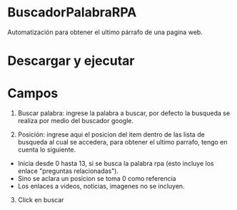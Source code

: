 # BuscadorPalabraRPA
Automatización para obtener el ultimo párrafo de una pagina web.

# Descargar y ejecutar
# Campos

1. Buscar palabra: ingrese la palabra a buscar, por defecto la busqueda se realiza por 
medio del buscador google.

2. Posición: ingrese aqui el posicion del item dentro de las lista de busqueda al cual se accedera,
para obtener el ultimo parrafo, tengo en cuenta lo siguiente.
- Inicia desde 0 hasta 13, si se busca la palabra rpa (esto incluye los enlace "preguntas relacionadas").
- Sino se aclara un posicion se toma 0 como referencia
- Los enlaces a videos, noticias, imagenes no se incluyen.

3. Click en buscar
 

